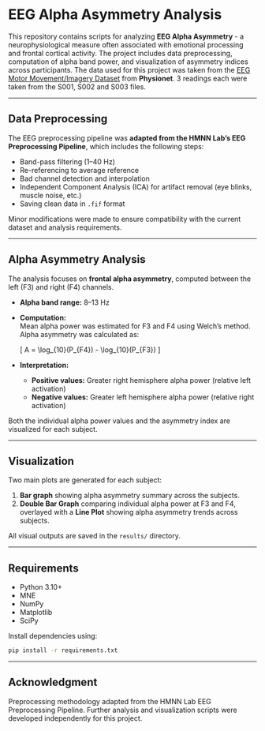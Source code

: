 # EEG Alpha Asymmetry Analysis

This repository contains scripts for analyzing **EEG Alpha Asymmetry** - a neurophysiological measure often associated with emotional processing and frontal cortical activity. The project includes data preprocessing, computation of alpha band power, and visualization of asymmetry indices across participants.
The data used for this project was taken from the [EEG Motor Movement/Imagery Dataset](https://physionet.org/content/eegmmidb/1.0.0) from **Physionet**. 3 readings each were taken from the S001, S002 and S003 files.

---

## Data Preprocessing

The EEG preprocessing pipeline was **adapted from the HMNN Lab’s EEG Preprocessing Pipeline**, which includes the following steps:

- Band-pass filtering (1–40 Hz)  
- Re-referencing to average reference  
- Bad channel detection and interpolation  
- Independent Component Analysis (ICA) for artifact removal (eye blinks, muscle noise, etc.)  
- Saving clean data in `.fif` format  

Minor modifications were made to ensure compatibility with the current dataset and analysis requirements.

---

## Alpha Asymmetry Analysis

The analysis focuses on **frontal alpha asymmetry**, computed between the left (F3) and right (F4) channels.

- **Alpha band range:** 8–13 Hz  
- **Computation:**  
  Mean alpha power was estimated for F3 and F4 using Welch’s method.  
  Alpha asymmetry was calculated as:

  \[
  A = \log_{10}(P_{F4}) - \log_{10}(P_{F3})
  \]

- **Interpretation:**  
  - **Positive values:** Greater right hemisphere alpha power (relative left activation)  
  - **Negative values:** Greater left hemisphere alpha power (relative right activation)  

Both the individual alpha power values and the asymmetry index are visualized for each subject.

---

## Visualization

Two main plots are generated for each subject:

1. **Bar graph** showing alpha asymmetry summary across the subjects.
2. **Double Bar Graph** comparing individual alpha power at F3 and F4, overlayed with a **Line Plot** showing alpha asymmetry trends across subjects.  

All visual outputs are saved in the `results/` directory.

---

## Requirements

- Python 3.10+  
- MNE  
- NumPy  
- Matplotlib  
- SciPy  

Install dependencies using:

```bash
pip install -r requirements.txt
```
---

## Acknowledgment

Preprocessing methodology adapted from the HMNN Lab EEG Preprocessing Pipeline.
Further analysis and visualization scripts were developed independently for this project.
